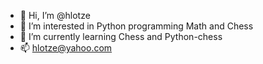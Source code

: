 - 👋 Hi, I’m @hlotze
- 👀 I’m interested in Python programming Math and Chess
- 🌱 I’m currently learning Chess and Python-chess
- 📫 hlotze@yahoo.com

<!---
hlotze/hlotze is a ✨ special ✨ repository because its `README.md` (this file) appears on your GitHub profile.
You can click the Preview link to take a look at your changes.
--->

